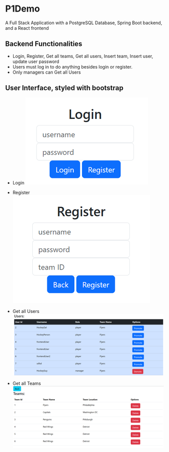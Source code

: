 # P1Demo
A Full Stack Application with a PostgreSQL Database, Spring Boot backend, and a React frontend

## Backend Functionalities

- Login, Register, Get all teams, Get all users, Insert team, Insert user, update user password
- Users must log in to do anything besides login or register.
- Only managers can Get all Users

## User Interface, styled with bootstrap

- Login
  ![Login](./imgs/login.png)

- Register
  ![Register](./imgs/register.png)

- Get all Users
  ![Get all Users](./imgs/Users.png)

- Get all Teams
  ![Get all Teams](./imgs/Teams.png)
